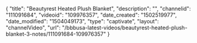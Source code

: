 {
    "title": "Beautyrest Heated Plush Blanket",
    "description": "",
    "channelid": "111091684",
    "videoid": "109976357",
    "date_created": "1502519977",
    "date_modified": "1504049173",
    "type": "captivate",
    "layout": "channelVideo",
    "url": "\/bbbusa-latest-videos\/beautyrest-heated-plush-blanket-3-notes\/111091684-109976357"
}
